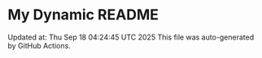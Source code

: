 # My Dynamic README
Updated at: Thu Sep 18 04:24:45 UTC 2025
This file was auto-generated by GitHub Actions.
